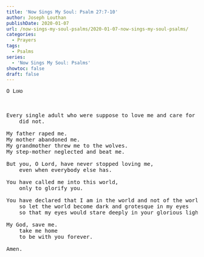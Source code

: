 ```yaml
---
title: 'Now Sings My Soul: Psalm 27:7-10'
author: Joseph Louthan
publishDate: 2020-01-07
url: /now-sings-my-soul-psalms/2020-01-07-now-sings-my-soul-psalms/
categories:
  - Prayers
tags:
  - Psalms
series:
  - 'Now Sings My Soul: Psalms'
showtoc: false
draft: false
---
```

<pre>
<div style="font-variant: small-caps;">O Lord</div>
&nbsp;

Every single adult who were suppose to love me and care for me
	did not.

My father raped me.
My mother abandoned me.
My grandmother threw me to the wolves.
My step-mother neglected and beat me.

But you, O Lord, have never stopped loving me,
	even when everybody else has.

You have called me into this world,
	only to glorify you.

You have declared that I am in the world and not of the world.
	so let the world become dark and grotesque in my eyes
	so that my eyes would stare deeply in your glorious light.

My God, save me.
	take me home
	to be with you forever.

Amen.

</pre>

